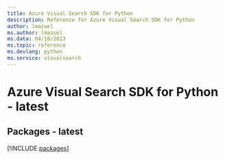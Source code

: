 ```yaml
---
title: Azure Visual Search SDK for Python
description: Reference for Azure Visual Search SDK for Python
author: lmazuel
ms.author: lmazuel
ms.data: 04/18/2023
ms.topic: reference
ms.devlang: python
ms.service: visualsearch
---
```

# Azure Visual Search SDK for Python - latest
## Packages - latest
[!INCLUDE [packages](visual-search-index.md)]